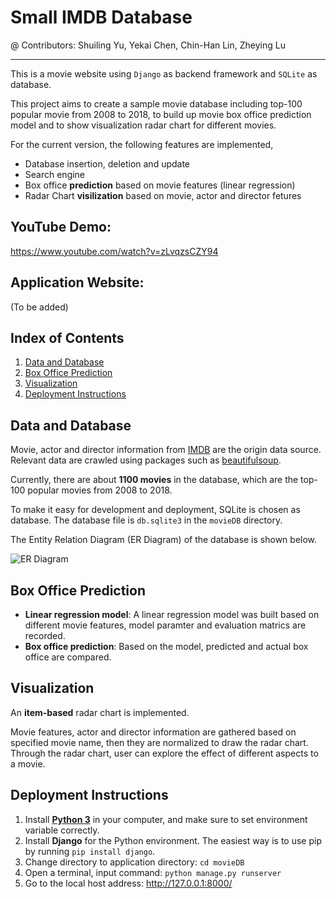 # Small IMDB Database
@ Contributors: Shuiling Yu, Yekai Chen, Chin-Han Lin, Zheying Lu

***
This is a movie website using `Django` as backend framework and `SQLite` as database.

This project aims to create a sample movie database including top-100 popular movie from 2008 to 2018, to build up movie box office prediction model and to show visualization radar chart for different movies.

For the current version, the following features are implemented, 
- Database insertion, deletion and update
- Search engine
- Box office **prediction** based on movie features (linear regression)
- Radar Chart **visilization** based on movie, actor and director fetures

## YouTube Demo:
https://www.youtube.com/watch?v=zLvqzsCZY94

## Application Website:
(To be added)

## Index of Contents
1. [Data and Database](#data-and-database)
2. [Box Office Prediction](#prediction)
3. [Visualization](#visualization)
4. [Deployment Instructions](#deployment-instructions)


<a name="data-and-database"></a>

## Data and Database 
Movie, actor and director information from [IMDB](https://www.imdb.com) are the origin data source. Relevant data are crawled using packages such as [beautifulsoup](https://pypi.org/project/beautifulsoup4/).

Currently, there are about **1100 movies** in the database, which are the top-100 popular movies from 2008 to 2018.

To make it easy for development and deployment, SQLite is chosen as database. The database file is `db.sqlite3` in the `movieDB` directory.

The Entity Relation Diagram (ER Diagram) of the database is shown below.

![ER Diagram](Archive/ReadMe_Images/1_ERD.png)

<a name="prediction"></a>

## Box Office Prediction

- **Linear regression model**: A linear regression model was built based on different movie features, model paramter and evaluation matrics are recorded.
- **Box office prediction**: Based on the model, predicted and actual box office are compared.


<a name="visualization"></a>

## Visualization

An **item-based** radar chart is implemented.

Movie features, actor and director information are gathered based on specified movie name, then they are normalized to draw the radar chart. Through the radar chart, user can explore the effect of different aspects to a movie.

<a name="deployment-instructions"></a>

## Deployment Instructions
1. Install [**Python 3**](https://www.python.org/) in your computer, and make sure to set environment variable correctly.
2. Install **Django** for the Python environment. The easiest way is to use pip by running `pip install django`.
3. Change directory to application directory: `cd movieDB`
4. Open a terminal, input command: `python manage.py runserver`
5. Go to the local host address: http://127.0.0.1:8000/

